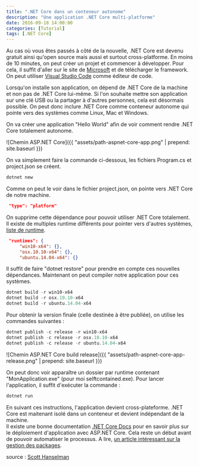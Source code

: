 ```yaml
---
title: ".NET Core dans un conteneur autonome"
description: "Une application .NET Core multi-platforme"
date: 2016-09-18 14:00:00
categories: [Tutorial]
tags: [.NET Core]
---
```


Au cas où vous êtes passés à côté de la nouvelle, .NET Core est devenu gratuit ainsi qu'open source mais aussi et surtout cross-platforme. En moins de 10 minutes, on peut créer un projet et commencer à développer.
Pour cela, il suffit d'aller sur le site de [Microsoft](https://www.microsoft.com/net/core#windows) et de télécharger le framework. On peut utiliser [Visual Studio Code](http://code.visualstudio.com/) comme éditeur de code.

Lorsqu'on installe son application, on dépend de .NET Core de la machine et non pas de .NET Core lui-même. Si l'on souhaite mettre son application sur une clé USB ou la partager à d'autres personnes, cela est désormais possible. On peut donc inclure .NET Core comme conteneur autonome qui pointe vers des systèmes comme Linux, Mac et Windows.

On va créer une application "Hello World" afin de voir comment rendre .NET Core totalement autonome.

![Chemin ASP.NET Core]({{ "assets/path-aspnet-core-app.png" | prepend: site.baseurl }})

On va simplement faire la commande ci-dessous, les fichiers Program.cs et project.json se créent.

```powershell
dotnet new
```

Comme on peut le voir dans le fichier project.json, on pointe vers .NET Core de notre machine.

```json
 "type": "platform"
```

On supprime cette dépendance pour pouvoir utiliser .NET Core totalement. Il existe de multiples runtime différents pour pointer vers d'autres systèmes, [liste de runtime](https://docs.microsoft.com/en-us/dotnet/articles/core/rid-catalog).

```json
 "runtimes": {
     "win10-x64": {},
     "osx.10.10-x64": {},
     "ubuntu.14.04-x64": {}
```

Il suffit de faire "dotnet restore" pour prendre en compte ces nouvelles dépendances.
Maintenant on peut compiler notre application pour ces systèmes.

```powershell
dotnet build -r win10-x64
dotnet build -r osx.10.10-x64
dotnet build -r ubuntu.14.04-x64
```

Pour obtenir la version finale (celle destinée à être publiée), on utilise les commandes suivantes : 

```powershell
dotnet publish -c release -r win10-x64
dotnet publish -c release -r osx.10.10-x64
dotnet publish -c release -r ubuntu.14.04-x64
```

![Chemin ASP.NET Core build release]({{ "assets/path-aspnet-core-app-release.png" | prepend: site.baseurl }})

On peut donc voir apparaître un dossier par runtime contenant "MonApplication.exe" (pour moi selftcontained.exe). 
Pour lancer l'application, il suffit d'exécuter la commande :

```powershell
dotnet run
```

En suivant ces instructions, l'application devient cross-plateforme. .NET Core est maitenant isolé dans un conteneur et devient indépendant de la machine.  
Il existe une bonne documentation [.NET Core Docs](https://docs.microsoft.com/en-us/dotnet/articles/core/deploying/index) pour en savoir plus sur le déploiement d'application avec ASP.NET Core. Cela reste un début avant de pouvoir automatiser le processus. 
A lire, [un article intéressant sur la gestion des packages](https://docs.microsoft.com/en-us/dotnet/articles/core/tutorials/managing-package-dependency-versions).

source : [Scott Hanselman](http://www.hanselman.com/blog/SelfcontainedNETCoreApplications.aspx)